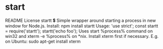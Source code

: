 # start
README License startt 💲 Simple wrapper around starting a process in new window for Node.js.  Install: npm install startt  Usage: 'use strict';  const startt = require('startt'); startt('echo foo'); Uses start %process% command on win32 and xterm -e %process% on *nix.  Install xterm first if necessary. E.g. on Ubuntu:  sudo apt-get install xterm
